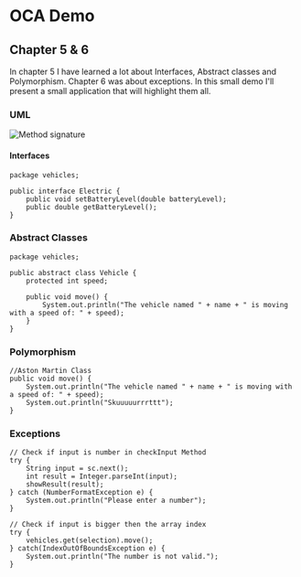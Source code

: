 # OCA Demo

## Chapter 5 & 6
In chapter 5 I have learned a lot about Interfaces, Abstract classes and Polymorphism. Chapter 6 was about exceptions. In this small demo I'll present a small application that will highlight them all.

### UML
![Method signature](http://i.imgur.com/v5nMzuC.jpg)

#### Interfaces
```
package vehicles;

public interface Electric {
    public void setBatteryLevel(double batteryLevel);
    public double getBatteryLevel();
}
```

### Abstract Classes
```
package vehicles;

public abstract class Vehicle {
    protected int speed;

    public void move() {
        System.out.println("The vehicle named " + name + " is moving with a speed of: " + speed);
    }
}
```

### Polymorphism
```
//Aston Martin Class
public void move() {
    System.out.println("The vehicle named " + name + " is moving with a speed of: " + speed);
    System.out.println("Skuuuuurrrttt");
}
```

### Exceptions
```
// Check if input is number in checkInput Method
try {
    String input = sc.next();
    int result = Integer.parseInt(input);
    showResult(result);   
} catch (NumberFormatException e) {
	System.out.println("Please enter a number");
}

// Check if input is bigger then the array index
try {
	vehicles.get(selection).move();
} catch(IndexOutOfBoundsException e) {
	System.out.println("The number is not valid.");
}


```